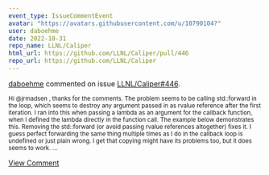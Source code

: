 ```yaml
---
event_type: IssueCommentEvent
avatar: "https://avatars.githubusercontent.com/u/10790104?"
user: daboehme
date: 2022-10-31
repo_name: LLNL/Caliper
html_url: https://github.com/LLNL/Caliper/pull/446
repo_url: https://github.com/LLNL/Caliper
---
```


<a href='https://github.com/daboehme' target='_blank'>daboehme</a> commented on issue <a href='https://github.com/LLNL/Caliper/pull/446' target='_blank'>LLNL/Caliper#446</a>.

<small>Hi @jrmadsen , thanks for the comments. The problem seems to be calling std::forward in the loop, which seems to destroy any argument passed in as rvalue reference after the first iteration. I ran into this when passing a lambda as an argument for the callback function, when I defined the lambda directly in the function call. The example below demonstrates this. Removing the std::forward (or avoid passing rvalue references altogether) fixes it. I guess perfect forwarding the same thing multiple times as I do in the callback loop is undefined or just plain wrong. I get that copying might have its problems too, but it does seems to work....</small>

<a href='https://github.com/LLNL/Caliper/pull/446' target='_blank'>View Comment</a>